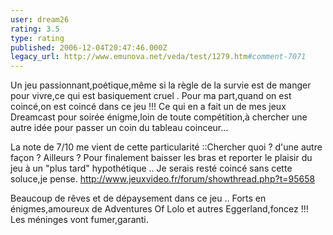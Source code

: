 ```yaml
---
user: dream26
rating: 3.5
type: rating
published: 2006-12-04T20:47:46.000Z
legacy_url: http://www.emunova.net/veda/test/1279.htm#comment-7071
---
```

Un jeu passionnant,poétique,même si la règle de la survie est de manger pour vivre,ce qui est basiquement cruel .
Pour ma part,quand on est coincé,on est coincé dans ce jeu !!!
Ce qui en a fait un de mes jeux Dreamcast pour soirée énigme,loin de toute compétition,à chercher une autre idée pour passer un coin du tableau coinceur...

La note de 7/10 me vient de cette particularité ::Chercher quoi ? d'une autre façon ? Ailleurs ? Pour finalement baisser les bras et reporter le plaisir du jeu à un "plus tard" hypothétique ..
Je serais resté coincé sans cette soluce,je pense.
http://www.jeuxvideo.fr/forum/showthread.php?t=95658

Beaucoup de rêves et de dépaysement dans ce jeu ..
Forts en énigmes,amoureux de Adventures Of Lolo et autres Eggerland,foncez !!! Les méninges vont fumer,garanti.